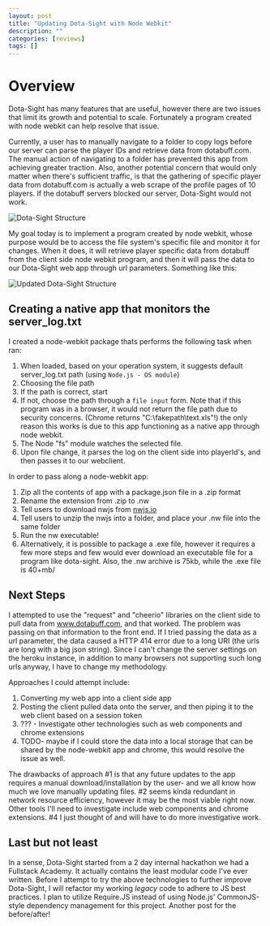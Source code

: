 ```yaml
---
layout: post
title: "Updating Dota-Sight with Node Webkit"
description: ""
categories: [reviews]
tags: []
---
```


# Overview

Dota-Sight has many features that are useful, however there are two issues that limit its growth and potential to scale. Fortunately a program created with node webkit can help resolve that issue.

Currently, a user has to manually navigate to a folder to copy logs before our server can parse the player IDs and retrieve data from dotabuff.com. The manual action of navigating to a folder has prevented this app from achieving greater traction. Also, another potential concern that would only matter when there's sufficient traffic, is that the gathering of specific player data from dotabuff.com is actually a web scrape of the profile pages of 10 players. If the dotabuff servers blocked our server, Dota-Sight would not work.

![Dota-Sight Structure](http://i.imgur.com/mZUkoVt.jpg)

My goal today is to implement a program created by node webkit, whose purpose would be to access the file system's specific file and monitor it for changes. When it does, it will retrieve player specific data from dotabuff from the client side node webkit program, and then it will pass the data to our Dota-Sight web app through url parameters. Something like this:

![Updated Dota-Sight Structure](http://i.imgur.com/JNiGmXb.jpg)

## Creating a native app that monitors the server_log.txt

I created a node-webkit package thats performs the following task when ran:

1. When loaded, based on your operation system, it suggests default server_log.txt path (using <code>Node.js - OS module</code>)
2. Choosing the file path
  1. If the path is correct, start
  2. If not, choose the path through a <code>file input</code> form. Note that if this program was in a browser, it would not return the file path due to security concerns. (Chrome returns "C:\fakepath\text.xls"!) the only reason this works is due to this app functioning as a native app through node webkit.
3. The Node "fs" module watches the selected file.
4. Upon file change, it parses the log on the client side into playerId's, and then passes it to our webclient.

In order to pass along a node-webkit app:

1. Zip all the contents of app with a package.json file in a .zip format
2. Rename the extension from .zip to .nw
3. Tell users to download nwjs from [nwjs.io](http://nwjs.io/)
4. Tell users to unzip the nwjs into a folder, and place your .nw file into the same folder
5. Run the nw executable!
  1. Alternatively, it is possible to package a .exe file, however it requires a few more steps and few would ever download an executable file for a program like dota-sight. Also, the .nw archive is 75kb, while the .exe file is 40+mb/

## Next Steps

I attempted to use the "request" and "cheerio" libraries on the client side to pull data from www.dotabuff.com, and that worked. The problem was passing on that information to the front end. If I tried passing the data as a url parameter, the data caused a HTTP 414 error due to a long URI (the urls are long with a big json string). Since I can't change the server settings on the heroku instance, in addition to many browsers not supporting such long urls anyway, I have to change my methodology.

Approaches I could attempt include:

1. Converting my web app into a client side app
2. Posting the client pulled data onto the server, and then piping it to the web client based on a session token
3. ??? - Investigate other technologies such as web components and chrome extensions
4. TODO- maybe if I could store the data into a local storage that can be shared by the node-webkit app and chrome, this would resolve the issue as well.

The drawbacks of approach #1 is that any future updates to the app requires a manual download/installation by the user- and we all know how much we love manually updating files. #2 seems kinda redundant in network resource efficiency, however it may be the most viable right now. Other tools I'll need to investigate include web components and chrome extensions. #4 I just thought of and will have to do more investigative work.

## Last but not least

In a sense, Dota-Sight started from a 2 day internal hackathon we had a Fullstack Academy. It actually contains the least modular code I've ever written. Before I attempt to try the above technologies to further improve Dota-Sight, I will refactor my working _legacy_ code to adhere to JS best practices. I plan to utilize Require.JS instead of using Node.js' CommonJS-style dependency management for this project. Another post for the before/after!




